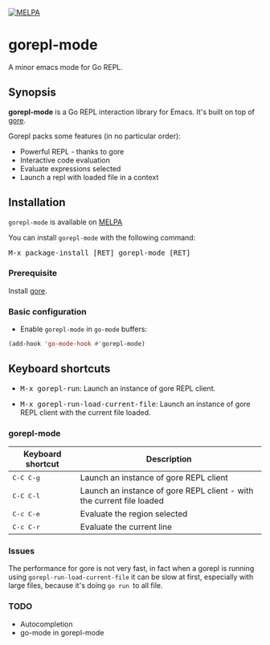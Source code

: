 [![MELPA](https://melpa.org/packages/gorepl-mode-badge.svg)](https://melpa.org/#/gorepl-mode)

# gorepl-mode
A minor emacs mode for Go REPL.


## Synopsis
**gorepl-mode** is a Go REPL interaction library for Emacs. It's built on top of
[gore](https://github.com/motemen/gore).


Gorepl packs some features (in no particular order):

* Powerful REPL - thanks to gore
* Interactive code evaluation
* Evaluate expressions selected
* Launch a repl with loaded file in a context

## Installation

`gorepl-mode` is available on [MELPA](http://melpa.org)

You can install `gorepl-mode` with the following command:

<kbd>M-x package-install [RET] gorepl-mode [RET]</kbd>


### Prerequisite

Install [gore](https://github.com/motemen/gore).

### Basic configuration

* Enable `gorepl-mode` in `go-mode` buffers:

```el
(add-hook 'go-mode-hook #'gorepl-mode)
```

## Keyboard shortcuts

* <kbd>M-x gorepl-run</kbd>: Launch an instance of gore REPL client.

* <kbd>M-x gorepl-run-load-current-file</kbd>: Launch an instance of gore REPL client with the current file loaded.

### gorepl-mode

Keyboard shortcut                    | Description
-------------------------------------|-------------------------------
<kbd>C-C C-g</kbd>                   | Launch an instance of gore REPL client
<kbd>C-C C-l</kbd>                   | Launch an instance of gore REPL client - with the current file loaded
<kbd>C-c C-e</kbd>                   | Evaluate the region selected
<kbd>C-c C-r</kbd>                   | Evaluate the current line

### Issues

The performance for gore is not very fast, in fact when a gorepl is running using `gorepl-run-load-current-file` it can be slow at first, especially with large files, because it's doing `go run `to all file.


### TODO

* Autocompletion
* go-mode in gorepl-mode
